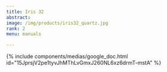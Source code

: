 ```yaml
---
title: Iris 32
abstract: 
image: /img/products/iris32_quartz.jpg
rank: 2
menu: manuals

---
```


{% include components/medias/google_doc.html id="15JprsjV2pe1tyvJhMThLvGmxJ260NL6xz6drmT-mstA" %}
